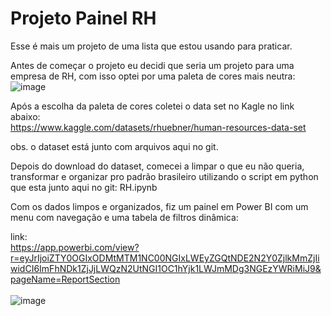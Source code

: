 # Projeto Painel RH

Esse é mais um projeto de uma lista que estou usando para praticar.

Antes de começar o projeto eu decidi que seria um projeto para uma empresa de RH, com isso optei por uma paleta de cores mais neutra:
![image](https://user-images.githubusercontent.com/30326362/209175615-4a054bbb-e6e7-40e4-8cd6-1e7d1d000949.png)

Após a escolha da paleta de cores coletei o data set no Kagle no link abaixo:<br />
https://www.kaggle.com/datasets/rhuebner/human-resources-data-set

obs. o dataset está junto com arquivos aqui no git.

Depois do download do dataset, comecei a limpar o que eu não queria, transformar e organizar pro padrão brasileiro utilizando o script em python que esta junto aqui no git: RH.ipynb

Com os dados limpos e organizados, fiz um painel em Power BI com um menu com navegação e uma tabela de filtros dinâmica:

link: </br>
https://app.powerbi.com/view?r=eyJrIjoiZTY0OGIxODMtMTM1NC00NGIxLWEyZGQtNDE2N2Y0ZjlkMmZjIiwidCI6ImFhNDk1ZjJjLWQzN2UtNGI1OC1hYjk1LWJmMDg3NGEzYWRiMiJ9&pageName=ReportSection
</br></br>
![image](https://user-images.githubusercontent.com/30326362/209190750-17fc40c4-7521-4d43-a88a-d780dfa45374.png)

